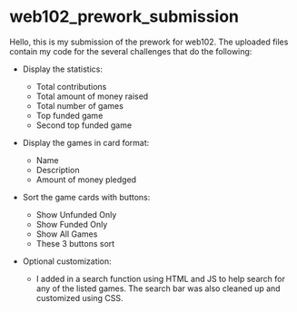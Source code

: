 # web102_prework_submission
Hello, this is my submission of the prework for web102. The uploaded files contain my code for the several challenges that do the following:

- Display the statistics:
  - Total contributions
  - Total amount of money raised
  - Total number of games
  - Top funded game
  - Second top funded game

- Display the games in card format:
  - Name
  - Description
  - Amount of money pledged

- Sort the game cards with buttons:
  - Show Unfunded Only
  - Show Funded Only
  - Show All Games
  - These 3 buttons sort

- Optional customization:
  - I added in a search function using HTML and JS to help search for any of the listed games. The search bar was         also cleaned up and customized using CSS.
